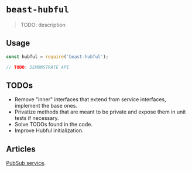 # `beast-hubful`

> TODO: description

## Usage

```js
const hubful = require('beast-hubful');

// TODO: DEMONSTRATE API
```

## TODOs

- Remove "inner" interfaces that extend from service interfaces, implement the base ones.
- Privatize methods that are meant to be private and expose them in unit tests if necessary.
- Solve TODOs found in the code.
- Improve Hubful initialization.

## Articles

[PubSub service](https://www.smashingmagazine.com/2018/06/pub-sub-service-in-house-node-js-redis/).
